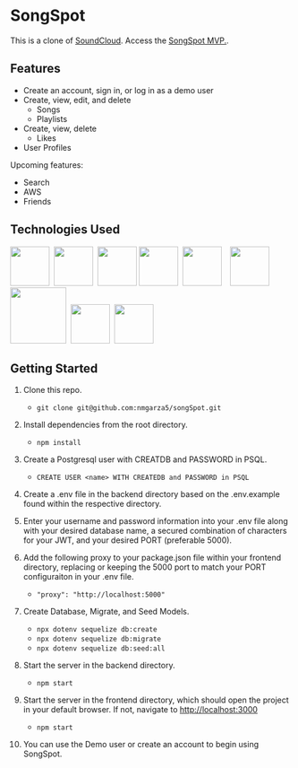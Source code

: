<link rel="stylesheet" href="https://cdn.jsdelivr.net/gh/devicons/devicon@v2.15.1/devicon.min.css">

# SongSpot
This is a clone of [SoundCloud](https://soundcloud.com/). Access the [SongSpot MVP.](https://github.com/nmgarza5/songSpot/wiki/MVP's).

## Features
- Create an account, sign in, or log in as a demo user
- Create, view, edit, and delete
   - Songs
   - Playlists
- Create, view, delete
   - Likes
- User Profiles
   
Upcoming features: 
- Search
- AWS
- Friends

## Technologies Used
<img src="https://cdn.jsdelivr.net/gh/devicons/devicon/icons/javascript/javascript-original.svg" height="70px" width="70px"/>&#160;
<img src="https://cdn.jsdelivr.net/gh/devicons/devicon/icons/nodejs/nodejs-original.svg" height="70px" width="70px"/>&#160;
<img src="https://cdn.jsdelivr.net/gh/devicons/devicon/icons/react/react-original-wordmark.svg" height="70px" width="70px"/>
<img src="https://cdn.jsdelivr.net/gh/devicons/devicon/icons/redux/redux-original.svg" height="70px" width="70px"/>&#160;
<img src="https://cdn.jsdelivr.net/gh/devicons/devicon/icons/express/express-original-wordmark.svg" background="white" height="70px" width="70px" />&#160;
<i class="devicon-express-original-wordmark" font-size="30px"></i>&#160;
<img src="https://cdn.jsdelivr.net/gh/devicons/devicon/icons/postgresql/postgresql-original-wordmark.svg" height="70px" width="70px"/>&#160;
<img src="https://cdn.jsdelivr.net/gh/devicons/devicon/icons/sequelize/sequelize-original-wordmark.svg" height="100px" width="100px"/>&#160;
<img src="https://cdn.jsdelivr.net/gh/devicons/devicon/icons/html5/html5-original.svg" height="70px" width="70px"/>&#160;
<img src="https://cdn.jsdelivr.net/gh/devicons/devicon/icons/css3/css3-original.svg" height="70px" width="70px"/>


## Getting Started
1. Clone this repo.
    - `git clone git@github.com:nmgarza5/songSpot.git`
    
2. Install dependencies from the root directory.
    - `npm install`
    
3. Create a Postgresql user with CREATDB and PASSWORD in PSQL.
    - `CREATE USER <name> WITH CREATEDB and PASSWORD in PSQL`
    
4. Create a .env file in the backend directory based on the .env.example found within the respective directory.

5. Enter your username and password information into your .env file along with your desired database name, 
      a secured combination of characters for your JWT, and your desired PORT (preferable 5000).
      
6. Add the following proxy to your package.json file within your frontend directory, replacing or keeping the 5000 port to match your PORT configuraiton in your .env file.
    - `"proxy": "http://localhost:5000"`

7. Create Database, Migrate, and Seed Models.
    - `npx dotenv sequelize db:create`
    - `npx dotenv sequelize db:migrate`
    - `npx dotenv sequelize db:seed:all`

8. Start the server in the backend directory.
    - `npm start`

9. Start the server in the frontend directory, which should open the project in your default browser. If not, navigate to [http://localhost:3000](http://localhost:3000)
    - `npm start`

10. You can use the Demo user or create an account to begin using SongSpot.

